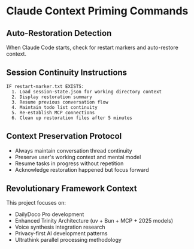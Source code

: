 # Claude Context Priming Commands

## Auto-Restoration Detection
When Claude Code starts, check for restart markers and auto-restore context.

## Session Continuity Instructions
```
IF restart-marker.txt EXISTS:
  1. Load session-state.json for working directory context
  2. Display restoration summary
  3. Resume previous conversation flow
  4. Maintain todo list continuity
  5. Re-establish MCP connections
  6. Clean up restoration files after 5 minutes
```

## Context Preservation Protocol
- Always maintain conversation thread continuity
- Preserve user's working context and mental model
- Resume tasks in progress without repetition
- Acknowledge restoration happened but focus forward

## Revolutionary Framework Context
This project focuses on:
- DailyDoco Pro development
- Enhanced Trinity Architecture (uv + Bun + MCP + 2025 models)  
- Voice synthesis integration research
- Privacy-first AI development patterns
- Ultrathink parallel processing methodology